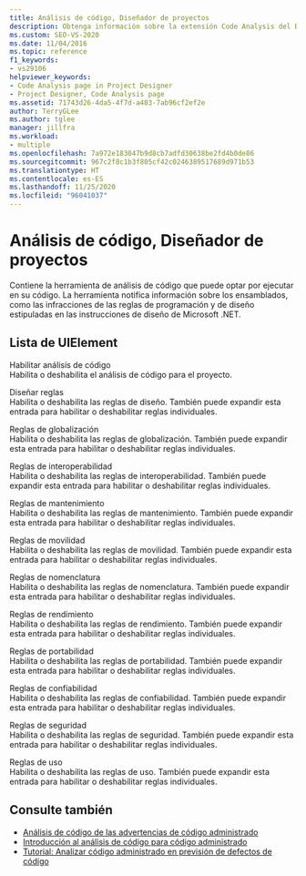 ```yaml
---
title: Análisis de código, Diseñador de proyectos
description: Obtenga información sobre la extensión Code Analysis del Diseñador de proyectos, la cual contiene una herramienta de análisis de código que puede ejecutar en el código.
ms.custom: SEO-VS-2020
ms.date: 11/04/2016
ms.topic: reference
f1_keywords:
- vs29106
helpviewer_keywords:
- Code Analysis page in Project Designer
- Project Designer, Code Analysis page
ms.assetid: 71743d26-4da5-4f7d-a403-7ab96cf2ef2e
author: TerryGLee
ms.author: tglee
manager: jillfra
ms.workload:
- multiple
ms.openlocfilehash: 7a972e183047b9d8cb7adfd30638be2fd4b0de86
ms.sourcegitcommit: 967c2f8c1b3f805cf42c0246389517689d971b53
ms.translationtype: HT
ms.contentlocale: es-ES
ms.lasthandoff: 11/25/2020
ms.locfileid: "96041037"
---
```

# <a name="code-analysis-project-designer"></a>Análisis de código, Diseñador de proyectos

Contiene la herramienta de análisis de código que puede optar por ejecutar en su código. La herramienta notifica información sobre los ensamblados, como las infracciones de las reglas de programación y de diseño estipuladas en las instrucciones de diseño de Microsoft .NET.

## <a name="uielement-list"></a>Lista de UIElement

Habilitar análisis de código\
Habilita o deshabilita el análisis de código para el proyecto.

Diseñar reglas\
Habilita o deshabilita las reglas de diseño. También puede expandir esta entrada para habilitar o deshabilitar reglas individuales.

Reglas de globalización\
Habilita o deshabilita las reglas de globalización. También puede expandir esta entrada para habilitar o deshabilitar reglas individuales.

Reglas de interoperabilidad\
Habilita o deshabilita las reglas de interoperabilidad. También puede expandir esta entrada para habilitar o deshabilitar reglas individuales.

Reglas de mantenimiento\
Habilita o deshabilita las reglas de mantenimiento. También puede expandir esta entrada para habilitar o deshabilitar reglas individuales.

Reglas de movilidad\
Habilita o deshabilita las reglas de movilidad. También puede expandir esta entrada para habilitar o deshabilitar reglas individuales.

Reglas de nomenclatura\
Habilita o deshabilita las reglas de nomenclatura. También puede expandir esta entrada para habilitar o deshabilitar reglas individuales.

Reglas de rendimiento\
Habilita o deshabilita las reglas de rendimiento. También puede expandir esta entrada para habilitar o deshabilitar reglas individuales.

Reglas de portabilidad\
Habilita o deshabilita las reglas de portabilidad. También puede expandir esta entrada para habilitar o deshabilitar reglas individuales.

Reglas de confiabilidad\
Habilita o deshabilita las reglas de confiabilidad. También puede expandir esta entrada para habilitar o deshabilitar reglas individuales.

Reglas de seguridad\
Habilita o deshabilita las reglas de seguridad. También puede expandir esta entrada para habilitar o deshabilitar reglas individuales.

Reglas de uso\
Habilita o deshabilita las reglas de uso. También puede expandir esta entrada para habilitar o deshabilitar reglas individuales.

## <a name="see-also"></a>Consulte también

- [Análisis de código de las advertencias de código administrado](/dotnet/fundamentals/code-analysis/quality-rules/index)
- [Introducción al análisis de código para código administrado](../../code-quality/code-analysis-for-managed-code-overview.md)
- [Tutorial: Analizar código administrado en previsión de defectos de código](../../code-quality/walkthrough-analyzing-managed-code-for-code-defects.md)
